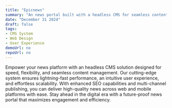 ```yaml
---
title: "Epicnews"
summary: "An news portal built with a headless CMS for seamless content management, fast performance, and an engaging user experience."
date: "December 31 2024"
draft: false
tags:
- CMS System
- Web Design
- User Experience
demoUrl: no
repoUrl: no
---
```


Empower your news platform with an headless CMS solution designed for speed, flexibility, and seamless content management. Our cutting-edge system ensures lightning-fast performance, an intuitive user experience, and effortless scalability. With enhanced SEO capabilities and multi-channel publishing, you can deliver high-quality news across web and mobile platforms with ease. Stay ahead in the digital era with a future-proof news portal that maximizes engagement and efficiency.
